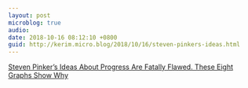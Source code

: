 ```yaml
---
layout: post
microblog: true
audio: 
date: 2018-10-16 08:12:10 +0800
guid: http://kerim.micro.blog/2018/10/16/steven-pinkers-ideas.html
---
```

[Steven Pinker’s Ideas About Progress Are Fatally Flawed\. These Eight Graphs Show Why](https://patternsofmeaning.com/2018/05/17/steven-pinkers-ideas-about-progress-are-fatally-flawed-these-eight-graphs-show-why/)
